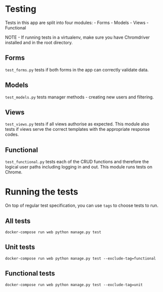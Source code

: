 # Testing

Tests in this app are split into four modules:
    - Forms
    - Models
    - Views
    - Functional

NOTE - If running tests in a virtualenv, make sure you have Chromdriver installed and in the root directory.

## Forms
`test_forms.py` tests if both forms in the app can correctly validate data.


## Models
`test_models.py` tests manager methods - creating new users and filtering.


## Views
`test_views.py` tests if all views authorise as expected. This module also tests if views serve the correct templates with the appropriate response codes.


## Functional
`test_functional.py` tests each of the CRUD functions and therefore the logical user paths including logging in and out. This module runs tests on Chrome.

# Running the tests
On top of regular test specification, you can use `tags` to choose tests to run.

## All tests
`docker-compose run web python manage.py test`

## Unit tests
`docker-compose run web python manage.py test --exclude-tag=functional`

## Functional tests
`docker-compose run web python manage.py test --exclude-tag=unit`
